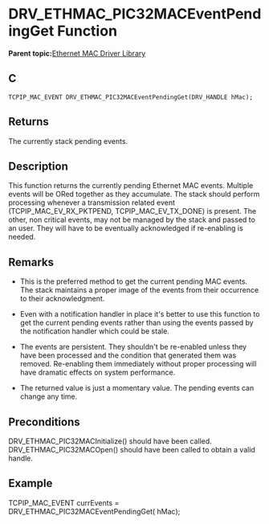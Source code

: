 # DRV\_ETHMAC\_PIC32MACEventPendingGet Function

**Parent topic:**[Ethernet MAC Driver Library](GUID-A4DC3D07-DDAD-4748-A855-304CA3439336.md)

## C

```
TCPIP_MAC_EVENT DRV_ETHMAC_PIC32MACEventPendingGet(DRV_HANDLE hMac); 
```

## Returns

The currently stack pending events.

## Description

This function returns the currently pending Ethernet MAC events. Multiple events will be ORed together as they accumulate. The stack should perform processing whenever a transmission related event \(TCPIP\_MAC\_EV\_RX\_PKTPEND, TCPIP\_MAC\_EV\_TX\_DONE\) is present. The other, non critical events, may not be managed by the stack and passed to an user. They will have to be eventually acknowledged if re-enabling is needed.

## Remarks

-   This is the preferred method to get the current pending MAC events. The stack maintains a proper image of the events from their occurrence to their acknowledgment.

-   Even with a notification handler in place it's better to use this function to get the current pending events rather than using the events passed by the notification handler which could be stale.

-   The events are persistent. They shouldn't be re-enabled unless they have been processed and the condition that generated them was removed. Re-enabling them immediately without proper processing will have dramatic effects on system performance.

-   The returned value is just a momentary value. The pending events can change any time.


## Preconditions

DRV\_ETHMAC\_PIC32MACInitialize\(\) should have been called. DRV\_ETHMAC\_PIC32MACOpen\(\) should have been called to obtain a valid handle.

## Example

TCPIP\_MAC\_EVENT currEvents = DRV\_ETHMAC\_PIC32MACEventPendingGet\( hMac\);


